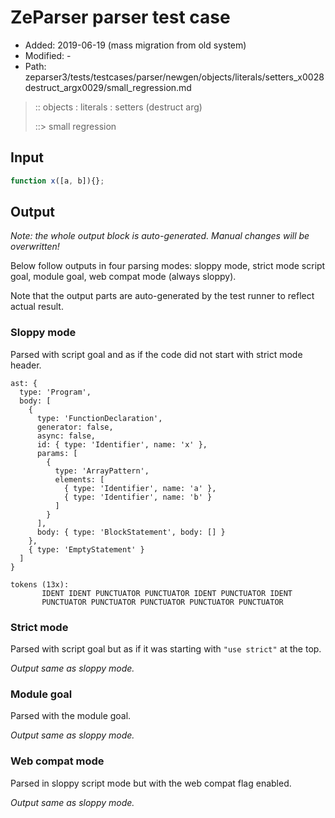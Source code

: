 # ZeParser parser test case

- Added: 2019-06-19 (mass migration from old system)
- Modified: -
- Path: zeparser3/tests/testcases/parser/newgen/objects/literals/setters_x0028destruct_argx0029/small_regression.md

> :: objects : literals : setters (destruct arg)
>
> ::> small regression

## Input

`````js
function x([a, b]){};
`````

## Output

_Note: the whole output block is auto-generated. Manual changes will be overwritten!_

Below follow outputs in four parsing modes: sloppy mode, strict mode script goal, module goal, web compat mode (always sloppy).

Note that the output parts are auto-generated by the test runner to reflect actual result.

### Sloppy mode

Parsed with script goal and as if the code did not start with strict mode header.

`````
ast: {
  type: 'Program',
  body: [
    {
      type: 'FunctionDeclaration',
      generator: false,
      async: false,
      id: { type: 'Identifier', name: 'x' },
      params: [
        {
          type: 'ArrayPattern',
          elements: [
            { type: 'Identifier', name: 'a' },
            { type: 'Identifier', name: 'b' }
          ]
        }
      ],
      body: { type: 'BlockStatement', body: [] }
    },
    { type: 'EmptyStatement' }
  ]
}

tokens (13x):
       IDENT IDENT PUNCTUATOR PUNCTUATOR IDENT PUNCTUATOR IDENT
       PUNCTUATOR PUNCTUATOR PUNCTUATOR PUNCTUATOR PUNCTUATOR
`````

### Strict mode

Parsed with script goal but as if it was starting with `"use strict"` at the top.

_Output same as sloppy mode._

### Module goal

Parsed with the module goal.

_Output same as sloppy mode._

### Web compat mode

Parsed in sloppy script mode but with the web compat flag enabled.

_Output same as sloppy mode._
